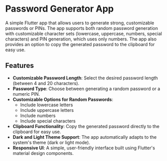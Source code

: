 # Password Generator App

A simple Flutter app that allows users to generate strong, customizable passwords or PINs. The app supports both random password generation with customizable character sets (lowercase, uppercase, numbers, special characters) and PIN generation, which uses only numbers. The app also provides an option to copy the generated password to the clipboard for easy use.

## Features

- **Customizable Password Length**: Select the desired password length (between 4 and 20 characters).
- **Password Type**: Choose between generating a random password or a numeric PIN.
- **Customizable Options for Random Passwords**:
  - Include lowercase letters
  - Include uppercase letters
  - Include numbers
  - Include special characters
- **Clipboard Functionality**: Copy the generated password directly to the clipboard for easy use.
- **Dark and Light Theme Support**: The app automatically adapts to the system's theme (dark or light mode).
- **Responsive UI**: A simple, user-friendly interface built using Flutter's material design components.
